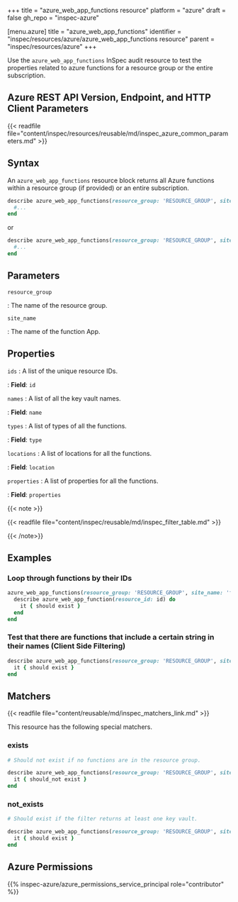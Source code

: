 +++
title = "azure_web_app_functions resource"
platform = "azure"
draft = false
gh_repo = "inspec-azure"

[menu.azure]
title = "azure_web_app_functions"
identifier = "inspec/resources/azure/azure_web_app_functions resource"
parent = "inspec/resources/azure"
+++

Use the `azure_web_app_functions` InSpec audit resource to test the properties related to azure functions for a resource group or the entire subscription.

## Azure REST API Version, Endpoint, and HTTP Client Parameters

{{< readfile file="content/inspec/resources/reusable/md/inspec_azure_common_parameters.md" >}}

## Syntax

An `azure_web_app_functions` resource block returns all Azure functions within a resource group (if provided) or an entire subscription.

```ruby
describe azure_web_app_functions(resource_group: 'RESOURCE_GROUP', site_name: 'function-app-http') do
  #...
end
```

or

```ruby
describe azure_web_app_functions(resource_group: 'RESOURCE_GROUP', site_name: 'function-app-http') do
  #...
end
```

## Parameters

`resource_group`

: The name of the resource group.

`site_name`

: The name of the function App.

## Properties

`ids`
: A list of the unique resource IDs.

: **Field**: `id`

`names`
: A list of all the key vault names.

: **Field**: `name`

`types`
: A list of types of all the functions.

: **Field**: `type`

`locations`
: A list of locations for all the functions.

: **Field**: `location`

`properties`
: A list of properties for all the functions.

: **Field**: `properties`

{{< note >}}

{{< readfile file="content/inspec/reusable/md/inspec_filter_table.md" >}}

{{< /note>}}

## Examples

### Loop through functions by their IDs

```ruby
azure_web_app_functions(resource_group: 'RESOURCE_GROUP', site_name: 'function-app-http').ids.each do |id|
  describe azure_web_app_function(resource_id: id) do
    it { should exist }
  end
end
```

### Test that there are functions that include a certain string in their names (Client Side Filtering)

```ruby
describe azure_web_app_functions(resource_group: 'RESOURCE_GROUP', site_name: 'function-app-http').where { name.include?('queue') } do
  it { should exist }
end
```

## Matchers

{{< readfile file="content/reusable/md/inspec_matchers_link.md" >}}

This resource has the following special matchers.

### exists

```ruby
# Should not exist if no functions are in the resource group.

describe azure_web_app_functions(resource_group: 'RESOURCE_GROUP', site_name: 'function-app-http') do
  it { should_not exist }
end
```

### not_exists

```ruby
# Should exist if the filter returns at least one key vault.

describe azure_web_app_functions(resource_group: 'RESOURCE_GROUP', site_name: 'function-app-http') do
  it { should exist }
end
```

## Azure Permissions

{{% inspec-azure/azure_permissions_service_principal role="contributor" %}}
